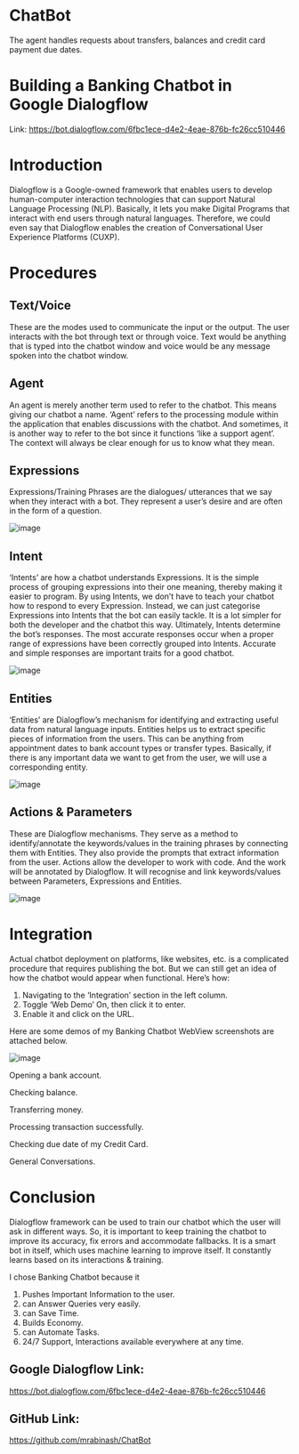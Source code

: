 # ChatBot
The agent handles requests about transfers, balances and credit card payment due dates.
# Building a Banking Chatbot in Google Dialogflow
Link: https://bot.dialogflow.com/6fbc1ece-d4e2-4eae-876b-fc26cc510446
# Introduction
Dialogflow is a Google-owned framework that enables users to develop human-computer interaction technologies that can support Natural Language Processing (NLP). Basically, it lets you make Digital Programs that interact with end users through natural languages. Therefore, we could even say that Dialogflow enables the creation of Conversational User Experience Platforms (CUXP).
# Procedures
## Text/Voice
These are the modes used to communicate the input or the output. The user interacts with the bot through text or through voice. Text would be anything that is typed into the chatbot window and voice would be any message spoken into the chatbot window.
## Agent
An agent is merely another term used to refer to the chatbot. This means giving our chatbot a name. ‘Agent’ refers to the processing module within the application that enables discussions with the chatbot. And sometimes, it is another way to refer to the bot since it functions ‘like a support agent’. The context will always be clear enough for us to know what they mean.
## Expressions
Expressions/Training Phrases are the dialogues/ utterances that we say when they interact with a bot. They represent a user’s desire and are often in the form of a question.

![image](https://user-images.githubusercontent.com/107429918/196221062-e9d21422-52a2-49bc-a8d6-b0d05776533e.png)

## Intent
‘Intents’ are how a chatbot understands Expressions. It is the simple process of grouping expressions into their one meaning, thereby making it easier to program. By using Intents, we don’t have to teach your chatbot how to respond to every Expression. Instead, we can just categorise Expressions into Intents that the bot can easily tackle. It is a lot simpler for both the developer and the chatbot this way. Ultimately, Intents determine the bot’s responses. The most accurate responses occur when a proper range of expressions have been correctly grouped into Intents. Accurate and simple responses are important traits for a good chatbot.

![image](https://user-images.githubusercontent.com/107429918/196228525-7fd1799f-eab0-4efa-ab3a-c5feda17acb8.png)

 ## Entities
‘Entities’ are Dialogflow’s mechanism for identifying and extracting useful data from natural language inputs. Entities helps us to extract specific pieces of information from the users. This can be anything from appointment dates to bank account types or transfer types. Basically, if there is any important data we want to get from the user, we will use a corresponding entity.

![image](https://user-images.githubusercontent.com/107429918/196228572-16ece18d-6513-4997-93d8-cd56d6353565.png)

## Actions & Parameters
These are Dialogflow mechanisms. They serve as a method to identify/annotate the keywords/values in the training phrases by connecting them with Entities. They also provide the prompts that extract information from the user. Actions allow the developer to work with code. And the work will be annotated by Dialogflow. It will recognise and link keywords/values between Parameters, Expressions and Entities.

![image](https://user-images.githubusercontent.com/107429918/196238358-0d666ae5-ed1f-436f-8419-8eb7d6ab58af.png)

# Integration
Actual chatbot deployment on platforms, like websites, etc. is a complicated procedure that requires publishing the bot. But we can still get an idea of how the chatbot would appear when functional. Here’s how:
1.	Navigating to the ‘Integration’ section in the left column.
2.	Toggle ‘Web Demo’ On, then click it to enter.
3.	Enable it and click on the URL.

Here are some demos of my Banking Chatbot WebView screenshots are attached below.

![image](https://user-images.githubusercontent.com/107429918/196230520-511a3cd4-e964-4ce9-a5b1-d21e59460d2a.png)

Opening a bank account.                        


Checking balance.


Transferring money.                      


Processing transaction successfully.


Checking due date of my Credit Card.


General Conversations.
                                                              
# Conclusion
Dialogflow framework can be used to train our chatbot which the user will ask in different ways. So, it is important to keep training the chatbot to improve its accuracy, fix errors and accommodate fallbacks. It is a smart bot in itself, which uses machine learning to improve itself. It constantly learns based on its interactions & training.

I chose Banking Chatbot because it
1.	Pushes Important Information to the user.
2.	can Answer Queries very easily.
3.	can Save Time.
4.	Builds Economy.
5.	can Automate Tasks.
6.	24/7 Support, Interactions available everywhere at any time.


## Google Dialogflow Link:
https://bot.dialogflow.com/6fbc1ece-d4e2-4eae-876b-fc26cc510446

## GitHub Link:
https://github.com/mrabinash/ChatBot
